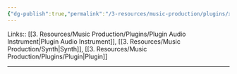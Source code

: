 ```yaml
---
{"dg-publish":true,"permalink":"/3-resources/music-production/plugins/xfer-serum/"}
---
```


Links:: [[3. Resources/Music Production/Plugins/Plugin Audio Instrument\|Plugin Audio Instrument]], [[3. Resources/Music Production/Synth\|Synth]], [[3. Resources/Music Production/Plugins/Plugin\|Plugin]]

---

